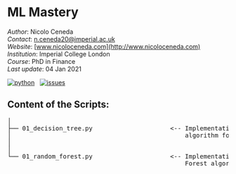 # ML Mastery

*Author*: Nicolo Ceneda \
*Contact*: n.ceneda20@imperial.ac.uk \
*Website*: [www.nicoloceneda.com](http://www.nicoloceneda.com) \
*Institution*: Imperial College London \
*Course*: PhD in Finance \
*Last update*: 04 Jan 2021

<!-- buttons -->
<p align="left">
    <a href="https://www.python.org/">
        <img src="https://img.shields.io/badge/python-v3-brightgreen.svg"
            alt="python"></a> &nbsp;
    <a href="https://github.com/nicoloceneda/Time-Series-Forecasting/graphs/commit-activity">
        <img src="https://img.shields.io/badge/Maintained%3F-yes-brightgreen.svg"
            alt="issues"></a> &nbsp;
</p>

## Content of the Scripts:
<pre>
│
├── 01_decision_tree.py                     <-- Implementation of a Classification And Regression Tree 
│                                               algorithm for binary classification.
│
│                                                                                                                                        
└── 01_random_forest.py                     <-- Implementation of a Classification And Regression Random 
                                                Forest algorithm for binary classification.

</pre>


